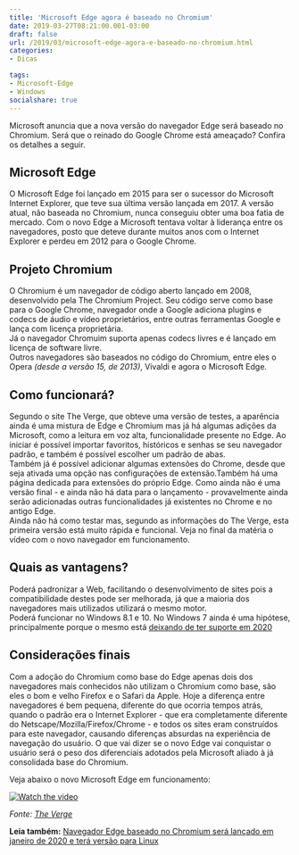 ```yaml
---
title: 'Microsoft Edge agora é baseado no Chromium'
date: 2019-03-27T08:21:00.001-03:00
draft: false
url: /2019/03/microsoft-edge-agora-e-baseado-no-chromium.html
categories:
- Dicas

tags: 
- Microsoft-Edge
- Windows
socialshare: true
---
```


Microsoft anuncia que a nova versão do navegador Edge será baseado no Chromium. Será que o reinado do Google Chrome está ameaçado? Confira os detalhes a seguir.

<!--more-->

## Microsoft Edge

O Microsoft Edge foi lançado em 2015 para ser o sucessor do Microsoft Internet Explorer, que teve sua última versão lançada em 2017. A versão atual, não baseada no Chromium, nunca conseguiu obter uma boa fatia de mercado. Com o novo Edge a Microsoft tentava voltar à liderança entre os navegadores, posto que deteve durante muitos anos com o Internet Explorer e perdeu em 2012 para o Google Chrome.

  

## Projeto Chromium

O Chromium é um navegador de código aberto lançado em 2008, desenvolvido pela The Chromium Project. Seu código serve como base para o Google Chrome, navegador onde a Google adiciona plugins e codecs de áudio e vídeo proprietários, entre outras ferramentas Google e lança com licença proprietária.  
Já o navegador Chromuim suporta apenas codecs livres e é lançado em licença de software livre.  
Outros navegadores são baseados no código do Chromium, entre eles o Opera _(desde a versão 15, de 2013)_, Vivaldi e agora o Microsoft Edge.

  

## Como funcionará?

Segundo o site The Verge, que obteve uma versão de testes, a aparência ainda é uma mistura de Edge e Chromium mas já há algumas adições da Microsoft, como a leitura em voz alta, funcionalidade presente no Edge. Ao iniciar é possível importar favoritos, históricos e senhas se seu navegador padrão, e também é possível escolher um padrão de abas.  
Também já é possível adicionar algumas extensões do Chrome, desde que seja ativada uma opção nas configurações de extensão.Também há uma página dedicada para extensões do próprio Edge. Como ainda não é uma versão final - e ainda não há data para o lançamento - provavelmente ainda serão adicionadas outras funcionalidades já existentes no Chrome e no antigo Edge.  
Ainda não há como testar mas, segundo as informações do The Verge, esta primeira versão está muito rápida e funcional. Veja no final da matéria o vídeo com o novo navegador em funcionamento.

  

## Quais as vantagens?

Poderá padronizar a Web, facilitando o desenvolvimento de sites pois a compatibilidade destes pode ser melhorada, já que a maioria dos navegadores mais utilizados utilizará o mesmo motor.  
Poderá funcionar no Windows 8.1 e 10. No Windows 7 ainda é uma hipótese, principalmente porque o mesmo está [deixando de ter suporte em 2020](https://info.wsouza.com.br/2019/03/microsoft-alerta-usuarios-do-windows-7-sobre-atualizacao-para-o-windows-10.html)

  

## Considerações finais

Com a adoção do Chromium como base do Edge apenas dois dos navegadores mais conhecidos não utilizam o Chromium como base, são eles o bom e velho Firefox e o Safari da Apple. Hoje a diferença entre navegadores é bem pequena, diferente do que ocorria tempos atrás, quando o padrão era o Internet Explorer - que era completamente diferente do Netscape/Mozilla/Firefox/Chrome - e todos os sites eram construídos para este navegador, causando diferenças absurdas na experiência de navegação do usuário. O que vai dizer se o novo Edge vai conquistar o usuário será o peso dos diferenciais adotados pela Microsoft aliado à já consolidada base do Chromium.  
  
Veja abaixo o novo Microsoft Edge em funcionamento:  

[![Watch the video](https://img.youtube.com/vi/H61jOPS0IJ8/maxresdefault.jpg)](https://www.youtube.com/embed/H61jOPS0IJ8)

  
_Fonte: [The Verge](https://www.theverge.com/2019/3/23/18278465/microsoft-edge-chromium-browser-screenshots-features-hands-on)_  
  
**Leia também:** [Navegador Edge baseado no Chromium será lançado em janeiro de 2020 e terá versão para Linux](https://info.wsouza.com.br/2019/11/navegador-edge-tem-data-de-lancamento-com-versao-para-linux.html)
